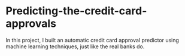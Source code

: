 # Predicting-the-credit-card-approvals
In this project, I built an automatic credit card approval predictor using machine learning techniques, just like the real banks do.
